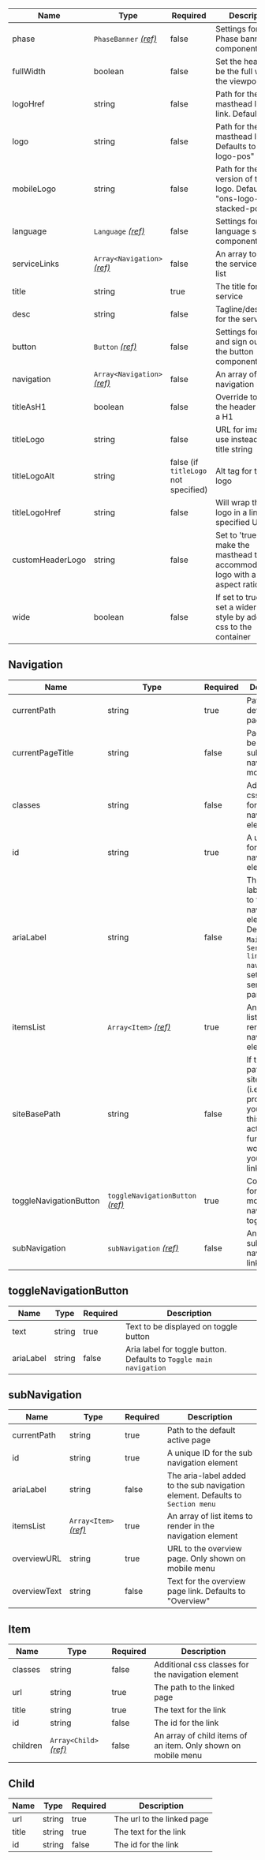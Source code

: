 | Name             | Type                                              | Required                             | Description                                                                                |
| ---------------- | ------------------------------------------------- | ------------------------------------ | ------------------------------------------------------------------------------------------ |
| phase            | `PhaseBanner` [_(ref)_](/components/phase-banner) | false                                | Settings for the Phase banner component                                                    |
| fullWidth        | boolean                                           | false                                | Set the header to be the full width of the viewport                                        |
| logoHref         | string                                            | false                                | Path for the masthead logo link. Defaults to "/"                                           |
| logo             | string                                            | false                                | Path for the masthead logo. Defaults to "ons-logo-pos"                                     |
| mobileLogo       | string                                            | false                                | Path for the mobile version of the logo. Defaults to "ons-logo-stacked-pos"                |
| language         | `Language` [_(ref)_](/patterns/change-language)   | false                                | Settings for the language selector component                                               |
| serviceLinks     | `Array<Navigation>` [_(ref)_](#navigation)        | false                                | An array to render the service links list                                                  |
| title            | string                                            | true                                 | The title for the service                                                                  |
| desc             | string                                            | false                                | Tagline/description for the service                                                        |
| button           | `Button` [_(ref)_](/components/button)            | false                                | Settings for save and sign out using the button component                                  |
| navigation       | `Array<Navigation>` [_(ref)_](#navigation)        | false                                | An array of navigation links                                                               |
| titleAsH1        | boolean                                           | false                                | Override to render the header title as a H1                                                |
| titleLogo        | string                                            | false                                | URL for image to use instead of a title string                                             |
| titleLogoAlt     | string                                            | false (if `titleLogo` not specified) | Alt tag for the title logo                                                                 |
| titleLogoHref    | string                                            | false                                | Will wrap the title logo in a link to the specified URL                                    |
| customHeaderLogo | string                                            | false                                | Set to 'true' to make the masthead taller to accommodate a logo with a taller aspect ratio |
| wide             | boolean                                           | false                                | If set to true will set a wider page style by adding css to the container                  |

## Navigation

| Name                   | Type                                                        | Required | Description                                                                                                                                 |
| ---------------------- | ----------------------------------------------------------- | -------- | ------------------------------------------------------------------------------------------------------------------------------------------- |
| currentPath            | string                                                      | true     | Path to the default active page                                                                                                             |
| currentPageTitle       | string                                                      | false    | Page title to be used in sub navigation mobile menu                                                                                         |
| classes                | string                                                      | false    | Additional css classes for the navigation element                                                                                           |
| id                     | string                                                      | true     | A unique ID for the navigation element                                                                                                      |
| ariaLabel              | string                                                      | false    | The aria-label added to the navigation element. Defaults to `Main menu` or `Service links navigation` if set with serviceLinks param        |
| itemsList              | `Array<Item>` [_(ref)_](#item)                              | true     | An array of list items to render in the navigation element                                                                                  |
| siteBasePath           | string                                                      | false    | If the base path for your site is not `/` (i.e. in a prototype), you can use this to get the active functionality working on your Home link |
| toggleNavigationButton | `toggleNavigationButton` [_(ref)_](#toggleNavigationButton) | true     | Configuration for the mobile navigation toggle button                                                                                       |
| subNavigation          | `subNavigation` [_(ref)_](#subNavigation)                   | false    | An array of sub navigation links                                                                                                            |

## toggleNavigationButton

| Name      | Type   | Required | Description                                                        |
| --------- | ------ | -------- | ------------------------------------------------------------------ |
| text      | string | true     | Text to be displayed on toggle button                              |
| ariaLabel | string | false    | Aria label for toggle button. Defaults to `Toggle main navigation` |

## subNavigation

| Name         | Type                           | Required | Description                                                                    |
| ------------ | ------------------------------ | -------- | ------------------------------------------------------------------------------ |
| currentPath  | string                         | true     | Path to the default active page                                                |
| id           | string                         | true     | A unique ID for the sub navigation element                                     |
| ariaLabel    | string                         | false    | The aria-label added to the sub navigation element. Defaults to `Section menu` |
| itemsList    | `Array<Item>` [_(ref)_](#item) | true     | An array of list items to render in the navigation element                     |
| overviewURL  | string                         | true     | URL to the overview page. Only shown on mobile menu                            |
| overviewText | string                         | false    | Text for the overview page link. Defaults to "Overview"                        |

## Item

| Name     | Type                             | Required | Description                                                   |
| -------- | -------------------------------- | -------- | ------------------------------------------------------------- |
| classes  | string                           | false    | Additional css classes for the navigation element             |
| url      | string                           | true     | The path to the linked page                                   |
| title    | string                           | true     | The text for the link                                         |
| id       | string                           | false    | The id for the link                                           |
| children | `Array<Child>` [_(ref)_](#child) | false    | An array of child items of an item. Only shown on mobile menu |

## Child

| Name  | Type   | Required | Description                |
| ----- | ------ | -------- | -------------------------- |
| url   | string | true     | The url to the linked page |
| title | string | true     | The text for the link      |
| id    | string | false    | The id for the link        |
